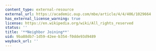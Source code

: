 ```yaml
---
content_type: external-resource
external_url: https://academic.oup.com/mbe/article/4/4/406/1029664
has_external_license_warning: true
license: https://en.wikipedia.org/wiki/All_rights_reserved
status: ''
title: '**Neighbor Joining**'
uid: 9ba88db7-1d59-42ee-b354-f0dde93d9489
wayback_url: ''
---
```

